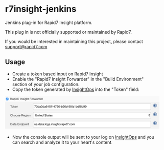 r7insight-jenkins
==================

Jenkins plug-in for Rapid7 Insight platform.

This plug in is not officially supported or maintained by Rapid7.

If you would be interested in maintaining this project, please contact support@rapid7.com

Usage
-----

 * Create a token based input on Rapid7 Insight
 * Enable the "Rapid7 Insight Forwarder" in the "Build Environment" section of your job configuration. 
 * Copy the token generated by [InsightOps](https://www.rapid7.com/products/insightops/) into the "Token" field:

![Rapid7 Insight Forwarder Configuration](doc/img/jenkins_r7_forwarder.png)

 * Now the console output will be sent to your log on [InsightOps](https://www.rapid7.com/products/insightops/) and you can search and analyze it to your heart's content.
